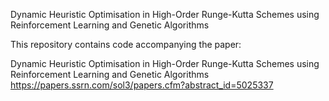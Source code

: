 Dynamic Heuristic Optimisation in High-Order Runge-Kutta Schemes using Reinforcement Learning and Genetic Algorithms

This repository contains code accompanying the paper:

Dynamic Heuristic Optimisation in High-Order Runge-Kutta Schemes using Reinforcement Learning and Genetic Algorithms https://papers.ssrn.com/sol3/papers.cfm?abstract_id=5025337

